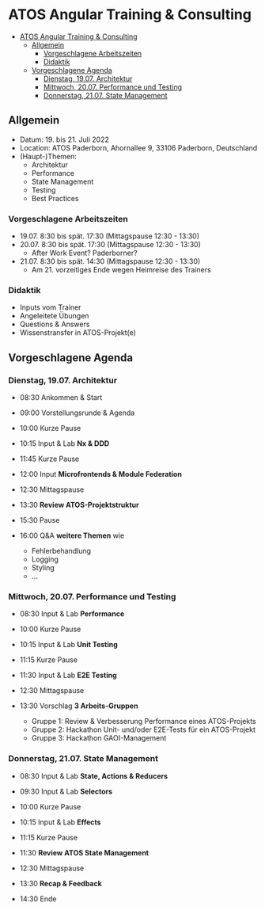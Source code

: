 # ATOS Angular Training & Consulting

- [ATOS Angular Training & Consulting](#atos-angular-training-consulting)
	- [Allgemein](#allgemein)
		- [Vorgeschlagene Arbeitszeiten](#vorgeschlagene-arbeitszeiten)
		- [Didaktik](#didaktik)
	- [Vorgeschlagene Agenda](#vorgeschlagene-agenda)
		- [Dienstag, 19.07. Architektur](#dienstag-1907-architektur)
		- [Mittwoch, 20.07. Performance und Testing](#mittwoch-2007-performance-und-testing)
		- [Donnerstag, 21.07. State Management](#donnerstag-2107-state-management)

## Allgemein

-   Datum: 19. bis 21. Juli 2022
-   Location: ATOS Paderborn, Ahornallee 9, 33106 Paderborn, Deutschland
-   (Haupt-)Themen:
    -   Architektur
    -   Performance
    -   State Management
    -   Testing
    -   Best Practices

### Vorgeschlagene Arbeitszeiten

-   19.07. 8:30 bis spät. 17:30 (Mittagspause 12:30 - 13:30)
-   20.07. 8:30 bis spät. 17:30 (Mittagspause 12:30 - 13:30)
    -   After Work Event? Paderborner?
-   21.07. 8:30 bis spät. 14:30 (Mittagspause 12:30 - 13:30)
    -   Am 21. vorzeitiges Ende wegen Heimreise des Trainers

### Didaktik

-   Inputs vom Trainer
-   Angeleitete Übungen
-   Questions & Answers
-   Wissenstransfer in ATOS-Projekt(e)

## Vorgeschlagene Agenda

### Dienstag, 19.07. Architektur

-   08:30 Ankommen & Start
-   09:00 Vorstellungsrunde & Agenda
-   10:00 Kurze Pause
-   10:15 Input & Lab **Nx & DDD**
-   11:45 Kurze Pause
-   12:00 Input **Microfrontends & Module Federation**
-   12:30 Mittagspause

-   13:30 **Review ATOS-Projektstruktur**
-   15:30 Pause
-   16:00 Q&A **weitere Themen** wie
    -   Fehlerbehandlung
    -   Logging
    -   Styling
    -   ...

### Mittwoch, 20.07. Performance und Testing

-   08:30 Input & Lab **Performance**
-   10:00 Kurze Pause
-   10:15 Input & Lab **Unit Testing**
-   11:15 Kurze Pause
-   11:30 Input & Lab **E2E Testing**
-   12:30 Mittagspause

-   13:30 Vorschlag **3 Arbeits-Gruppen**
    -   Gruppe 1: Review & Verbesserung Performance eines ATOS-Projekts
    -   Gruppe 2: Hackathon Unit- und/oder E2E-Tests für ein ATOS-Projekt
    -   Gruppe 3: Hackathon GAOI-Management

### Donnerstag, 21.07. State Management

-   08:30 Input & Lab **State, Actions & Reducers**
-   09:30 Input & Lab **Selectors**
-   10:00 Kurze Pause
-   10:15 Input & Lab **Effects**
-   11:15 Kurze Pause
-   11:30 **Review ATOS State Management**
-   12:30 Mittagspause

-   13:30 **Recap & Feedback**
-   14:30 Ende
